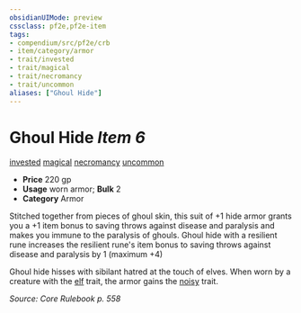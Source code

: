 ```yaml
---
obsidianUIMode: preview
cssclass: pf2e,pf2e-item
tags:
- compendium/src/pf2e/crb
- item/category/armor
- trait/invested
- trait/magical
- trait/necromancy
- trait/uncommon
aliases: ["Ghoul Hide"]
---
```

# Ghoul Hide *Item 6*  
[invested](../../../Rules/traits/invested.md)  [magical](../../../Rules/traits/magical.md)  [necromancy](../../../Rules/traits/necromancy.md)  [uncommon](../../../Rules/traits/uncommon.md)  

- **Price** 220 gp
- **Usage** worn armor; **Bulk** 2
- **Category** Armor

Stitched together from pieces of ghoul skin, this suit of +1 hide armor grants you a +1 item bonus to saving throws against disease and paralysis and makes you immune to the paralysis of ghouls. Ghoul hide with a resilient rune increases the resilient rune's item bonus to saving throws against disease and paralysis by 1 (maximum +4)

Ghoul hide hisses with sibilant hatred at the touch of elves. When worn by a creature with the [elf](../../../Rules/traits/elf.md) trait, the armor gains the [noisy](../../../Rules/traits/noisy.md) trait.

*Source: Core Rulebook p. 558*